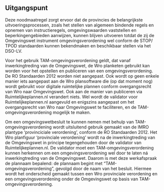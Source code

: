 ## Uitgangspunt

Deze noodmaatregel zorgt ervoor dat de provincies de belangrijkste uitvoeringsprocessen, zoals het stellen van algemeen bindende regels en opnemen van instructieregels, omgevingswaarden vaststellen en beperkingengebieden aanwijzen, kunnen blijven uitvoeren totdat de zij de Omgevingswet instrument omgevingsverordening wel conform de STOP/ TPOD standaarden kunnen bekendmaken en beschikbaar stellen via het DSO-LV. 

Voor het gebruik TAM-omgevingsverordening geldt, dat vanaf inwerkingtreding van de Omgevingswet, de Wro planketen gebruikt kan worden voor het opstellen en publiceren van een omgevingsverordening. De RO Standaarden 2012 worden niet aangepast. Ook wordt op geen enkele manier iets aangepast aan de Wro plansoftware die (op dat moment nog) wordt gebruikt voor digitale ruimtelijke plannen conform overgangsrecht van Wro naar Omgevingswet. Ook aan de manier van publiceren via Ruimtelijkeplannen.nl verandert niets. 
Wel wordt de validator voor Ruimtelijkeplannen.nl aangevuld en enigszins aangepast om het overgangsrecht van Wro naar Omgevingswet te faciliteren, en de TAM-omgevingsverordening mogelijk te maken.

Om een omgevingswetbesluit te kunnen nemen met behulp van TAM-omgevingsverordening wordt uitsluitend gebruik gemaakt van de IMRO plantype ‘provinciciale verordening’, conform de RO Standaarden 2012. 
Het Wro planfiguur ‘provinciale verordening’ wordt na de inwerkingtreding van de Omgevingswet in principe tegengehouden door de validator van Ruimtelijkeplannen.nl. De validator moet een TAM-omgevingsverordening kunnen herkennen om een omgevingsverordening wel door te laten ná inwerkingtreding van de Omgevingswet. Daarom is met deze werkafspraak de plannaam bepalend: de plannaam begint met “TAM-omgevingsverordening”, gevolgd door de naam van het besluit. Hiermee wordt het onderscheid gemaakt tussen een Wro provinciale verordening en een omgevingsverordening onder de Omgevingswet op basis van TAM-omgevingsverordening.



